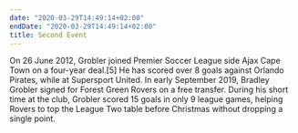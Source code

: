 ```yaml
---
date: "2020-03-29T14:49:14+02:00"
endDate: "2020-03-29T14:49:14+02:00"
title: Second Event
---
```


On 26 June 2012, Grobler joined Premier Soccer League side Ajax Cape Town on a four-year deal.[5] He has scored over 8 goals against Orlando Pirates, while at Supersport United. In early September 2019, Bradley Grobler signed for Forest Green Rovers on a free transfer. During his short time at the club, Grobler scored 15 goals in only 9 league games, helping Rovers to top the League Two table before Christmas without dropping a single point.
